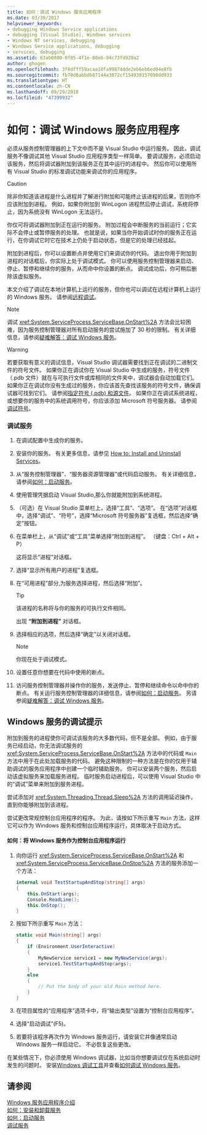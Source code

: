 ```yaml
---
title: 如何：调试 Windows 服务应用程序
ms.date: 03/30/2017
helpviewer_keywords:
- debugging Windows Service applications
- debugging [Visual Studio], Windows services
- Windows NT services, debugging
- Windows Service applications, debugging
- services, debugging
ms.assetid: 63ab0800-0f05-4f1e-88e6-94c73fd920a2
author: ghogen
ms.openlocfilehash: 3f8dfff59acaa10fa99874dde2eb6eb6ed04e8fb
ms.sourcegitcommit: fb78d8abbdb87144a3872cf154930157090dd933
ms.translationtype: HT
ms.contentlocale: zh-CN
ms.lasthandoff: 09/29/2018
ms.locfileid: "47399932"
---
```

# <a name="how-to-debug-windows-service-applications"></a>如何：调试 Windows 服务应用程序
必须从服务控制管理器的上下文中而不是 Visual Studio 中运行服务。 因此，调试服务不像调试其他 Visual Studio 应用程序类型一样简单。 要调试服务，必须启动该服务，然后将调试器附加到该服务正在其中运行的进程中。 然后你可以使用所有 Visual Studio 的标准调试功能来调试你的应用程序。  
  
> [!CAUTION]
>  除非你知道该进程是什么进程并了解进行附加和可能终止该进程的后果，否则你不应该附加到进程。 例如，如果你附加到 WinLogon 进程然后停止调试，系统将停止，因为系统没有 WinLogon 无法运行。  
  
 你仅可将调试器附加到正在运行的服务。 附加过程会中断服务的当前运行；它实际不会停止或暂停服务的处理。 也就是说，如果当你开始调试时你的服务正在运行，在你调试它时它在技术上仍处于启动状态，但是它的处理已经挂起。  
  
 附加到进程后，你可以设置断点并使用它们来调试你的代码。 退出你用于附加到进程的对话框后，你实际上处于调试模式。 你可以使用服务控制管理器来启动、停止、暂停和继续你的服务，从而命中你设置的断点。 调试成功后，你可稍后删除该虚拟服务。  
  
 本文介绍了调试在本地计算机上运行的服务，但你也可以调试在远程计算机上运行的 Windows 服务。 请参阅[远程调试](/visualstudio/debugger/debug-installed-app-package)。  
  
> [!NOTE]
>  调试 <xref:System.ServiceProcess.ServiceBase.OnStart%2A> 方法会比较困难，因为服务控制管理器对所有启动服务的尝试施加了 30 秒的限制。 有关详细信息，请参阅[疑难解答：调试 Windows 服务](../../../docs/framework/windows-services/troubleshooting-debugging-windows-services.md)。  
  
> [!WARNING]
>  若要获取有意义的调试信息，Visual Studio 调试器需要找到正在调试的二进制文件的符号文件。 如果你正在调试你在 Visual Studio 中生成的服务，符号文件（.pdb 文件）就在与可执行文件或库相同的文件夹中，调试器会自动加载它们。 如果你正在调试你没有生成过的服务，你应该首先查找该服务的符号文件，确保调试器可找到它们。 请参阅[指定符号 (.pdb) 和源文件](https://msdn.microsoft.com/library/1105e169-5272-4e7c-b3e7-cda1b7798a6b)。 如果你正在调试系统进程，或想要你的服务中的系统调用符号，你应该添加 Microsoft 符号服务器。 请参阅[调试符号](/windows/desktop/DxTechArts/debugging-with-symbols)。  
  
### <a name="to-debug-a-service"></a>调试服务  
  
1.  在调试配置中生成你的服务。  
  
2.  安装你的服务。 有关更多信息，请参见 [How to: Install and Uninstall Services](../../../docs/framework/windows-services/how-to-install-and-uninstall-services.md)。  
  
3.  从“服务控制管理器”、“服务器资源管理器”或代码启动服务。 有关详细信息，请参阅[如何：启动服务](../../../docs/framework/windows-services/how-to-start-services.md)。  
  
4.  使用管理凭据启动 Visual Studio,那么你就能附加到系统进程。  
  
5.  （可选）在 Visual Studio 菜单栏上，选择“工具”、“选项”。 在“选项”对话框中，选择“调试”、“符号”，选择“Microsoft 符号服务器”复选框，然后选择“确定”按钮。  
  
6.  在菜单栏上，从“调试”或“工具”菜单选择“附加到进程”。 （键盘：Ctrl + Alt + P）  
  
     这将显示“进程”对话框。  
  
7.  选择“显示所有用户的进程”复选框。  
  
8.  在“可用进程”部分,为服务选择进程，然后选择“附加”。  
  
    > [!TIP]
    >  该进程的名称将与你的服务的可执行文件相同。  
  
     出现 **“附加到进程”** 对话框。  
  
9. 选择相应的选项，然后选择“确定”以关闭对话框。  
  
    > [!NOTE]
    >  你现在处于调试模式。  
  
10. 设置任意你想要在代码中使用的断点。  
  
11. 访问服务控制管理器并操作你的服务，发送停止、暂停和继续命令以命中你的断点。 有关运行服务控制管理器的详细信息，请参阅[如何：启动服务](../../../docs/framework/windows-services/how-to-start-services.md)。 另请参阅[疑难解答：调试 Windows 服务](../../../docs/framework/windows-services/troubleshooting-debugging-windows-services.md)。  
  
## <a name="debugging-tips-for-windows-services"></a>Windows 服务的调试提示  
 附加到服务的进程使你可调试该服务的大多数代码，但不是全部。 例如，由于服务已经启动，你无法调试服务的 <xref:System.ServiceProcess.ServiceBase.OnStart%2A> 方法中的代码或 `Main` 方法中用于在此处加载服务的代码。 避免这种限制的一种方法是在你的仅用于辅助调试的服务应用程序中创建一个临时辅助服务。 你可以安装两个服务，然后启动该虚拟服务来加载服务进程。 临时服务启动进程后，可以使用 Visual Studio 中的“调试”菜单来附加到服务进程。  
  
 尝试添加对 <xref:System.Threading.Thread.Sleep%2A> 方法的调用延迟操作，直到你能够附加到该进程。  
  
 尝试更改常规控制台应用程序的程序。 为此，请按如下所示重写 `Main` 方法，这样它可以作为 Windows 服务和控制台应用程序运行，具体取决于启动方式。  
  
#### <a name="how-to-run-a-windows-service-as-a-console-application"></a>如何：将 Windows 服务作为控制台应用程序运行  
  
1.  向你运行 <xref:System.ServiceProcess.ServiceBase.OnStart%2A> 和 <xref:System.ServiceProcess.ServiceBase.OnStop%2A> 方法的服务添加一个方法：  
  
    ```csharp  
    internal void TestStartupAndStop(string[] args)  
    {  
        this.OnStart(args);  
        Console.ReadLine();  
        this.OnStop();  
    }  
    ```  
  
2.  按如下所示重写 `Main` 方法：  
  
    ```csharp  
    static void Main(string[] args)  
    {  
        if (Environment.UserInteractive)  
        {  
            MyNewService service1 = new MyNewService(args);  
            service1.TestStartupAndStop(args);  
        }  
        else  
        {  
            // Put the body of your old Main method here.  
        }  
    }
    ```  
  
3.  在项目属性的“应用程序”选项卡中，将“输出类型”设置为“控制台应用程序”。  
  
4.  选择“启动调试”(F5)。  
  
5.  若要将该程序再次作为 Windows 服务运行，请安装它并像通常启动 Windows 服务一样启动它。 不必恢复这些更改。  
  
 在某些情况下，你必须使用 Windows 调试器，比如当你想要调试仅在系统启动时发生的问题时。 安装[Windows 调试工具](https://msdn.microsoft.com/windows/hardware/hh852365)并查看[如何调试 Windows 服务](https://support.microsoft.com/kb/824344)。  
  
## <a name="see-also"></a>请参阅  
 [Windows 服务应用程序介绍](../../../docs/framework/windows-services/introduction-to-windows-service-applications.md)  
 [如何：安装和卸载服务](../../../docs/framework/windows-services/how-to-install-and-uninstall-services.md)  
 [如何：启动服务](../../../docs/framework/windows-services/how-to-start-services.md)  
 [调试服务](/windows/desktop/Services/debugging-a-service)
